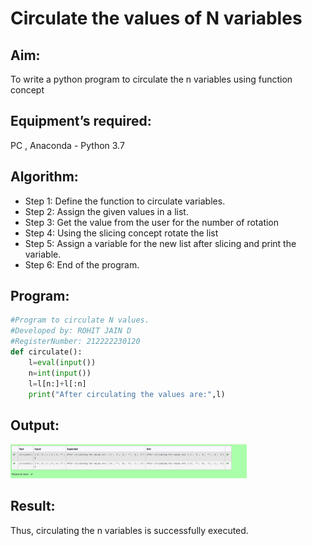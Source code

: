 # Circulate the values of N variables
## Aim:
To write a python program to circulate the n variables using function concept
## Equipment’s required:
PC , Anaconda - Python 3.7
## Algorithm: 
- Step 1: Define the function to circulate variables.
- Step 2: Assign the given values in a list.
- Step 3: Get the value from the user for the number of rotation
- Step 4: Using the slicing concept rotate the list
- Step 5: Assign a variable for the new list after slicing and print the variable.
- Step 6: End of the program.
## Program:
```Python
#Program to circulate N values.
#Developed by: ROHIT JAIN D
#RegisterNumber: 212222230120
def circulate():
    l=eval(input())
    n=int(input())
    l=l[n:]+l[:n]
    print("After circulating the values are:",l)
```
## Output:
<img width=75% src="./images/output.png">

## Result:
Thus, circulating the n variables is successfully executed.
